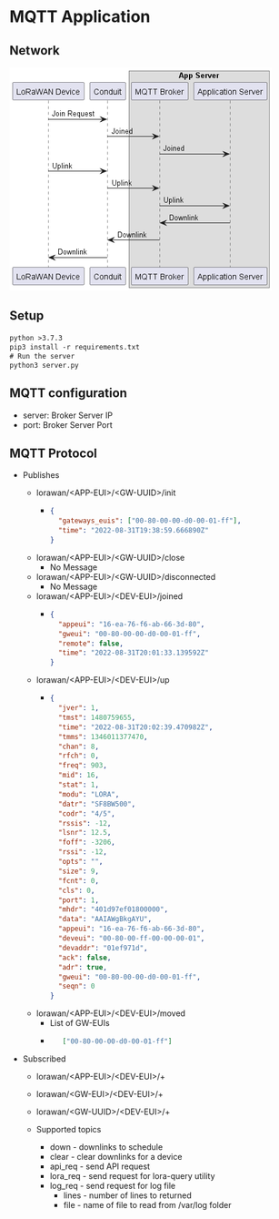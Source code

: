 # MQTT Application

## Network

![Architecture](/images/network-diagram.png)
## Setup
    python >3.7.3
    pip3 install -r requirements.txt
    # Run the server
    python3 server.py

## MQTT configuration
* server: Broker Server IP
* port: Broker Server Port

## MQTT Protocol

* Publishes
  * lorawan/\<APP-EUI>/\<GW-UUID>/init
    * ```json
      {
        "gateways_euis": ["00-80-00-00-d0-00-01-ff"],
        "time": "2022-08-31T19:38:59.666890Z"
      }
      ```
  * lorawan/\<APP-EUI>/\<GW-UUID>/close
    * No Message
  * lorawan/\<APP-EUI>/\<GW-UUID>/disconnected
    * No Message
  * lorawan/\<APP-EUI>/\<DEV-EUI>/joined
    * ```json
      {
        "appeui": "16-ea-76-f6-ab-66-3d-80",
        "gweui": "00-80-00-00-d0-00-01-ff",
        "remote": false,
        "time": "2022-08-31T20:01:33.139592Z"
      }
      ```
  * lorawan/\<APP-EUI>/\<DEV-EUI>/up
    * ```json
      {
        "jver": 1,
        "tmst": 1480759655,
        "time": "2022-08-31T20:02:39.470982Z",
        "tmms": 1346011377470,
        "chan": 8,
        "rfch": 0,
        "freq": 903,
        "mid": 16,
        "stat": 1,
        "modu": "LORA",
        "datr": "SF8BW500",
        "codr": "4/5",
        "rssis": -12,
        "lsnr": 12.5,
        "foff": -3206,
        "rssi": -12,
        "opts": "",
        "size": 9,
        "fcnt": 0,
        "cls": 0,
        "port": 1,
        "mhdr": "401d97ef01800000",
        "data": "AAIAWgBkgAYU",
        "appeui": "16-ea-76-f6-ab-66-3d-80",
        "deveui": "00-80-00-ff-00-00-00-01",
        "devaddr": "01ef971d",
        "ack": false,
        "adr": true,
        "gweui": "00-80-00-00-d0-00-01-ff",
        "seqn": 0
      }
      ```
  * lorawan/\<APP-EUI>/\<DEV-EUI>/moved
    * List of GW-EUIs
    * ```json
         ["00-80-00-00-d0-00-01-ff"]
      ```

* Subscribed
  * lorawan/\<APP-EUI>/\<DEV-EUI>/+
  * lorawan/\<GW-EUI>/\<DEV-EUI>/+
  * lorawan/\<GW-UUID>/\<DEV-EUI>/+

  * Supported topics
    * down - downlinks to schedule
    * clear - clear downlinks for a device
    * api_req - send API request
    * lora_req - send request for lora-query utility
    * log_req - send request for log file
      * lines - number of lines to returned
      * file - name of file to read from /var/log folder
